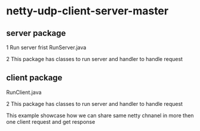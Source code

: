 # netty-udp-client-server-master


## server package
1 Run server frist
RunServer.java

2 This package has classes to run server and handler to handle request

## client package

RunClient.java

2 This package has classes to run server and handler to handle request

This example showcase how we can share same netty chnanel in more then one client request and get response 
